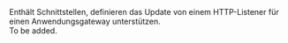 <Namespace Name="Microsoft.Azure.Management.Network.Fluent.ApplicationGatewayListener.UpdateDefinition">
  <Docs>
    <summary>Enthält Schnittstellen, definieren das Update von einem HTTP-Listener für einen Anwendungsgateway unterstützen.</summary> 
    <remarks>To be added.</remarks>
  </Docs>
</Namespace>
